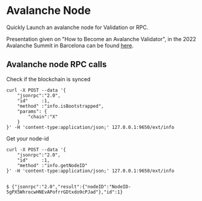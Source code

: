 # Avalanche Node

Quickly Launch an avalanche node for Validation or RPC. 

Presentation given on "How to Become an Avalanche Validator", in the 2022 Avalanche Summit in Barcelona can be found [here](https://drive.google.com/file/d/1iw8qHNf4B3kcVC_4NwIiJ8DvmMWZbIcU/view?usp=sharing). 

## Avalanche node RPC calls

Check if the blockchain is synced

````
curl -X POST --data '{
    "jsonrpc":"2.0",
    "id"     :1,
    "method" :"info.isBootstrapped",
    "params": {
        "chain":"X"
    }
}' -H 'content-type:application/json;' 127.0.0.1:9650/ext/info
````

Get your node-id

````
curl -X POST --data '{
    "jsonrpc":"2.0",
    "id"     :1,
    "method" :"info.getNodeID"
}' -H 'content-type:application/json;' 127.0.0.1:9650/ext/info


$ {"jsonrpc":"2.0","result":{"nodeID":"NodeID-5gPX5WhrocwHNEvAPofrrGDtxdo9cPJad"},"id":1}
````
